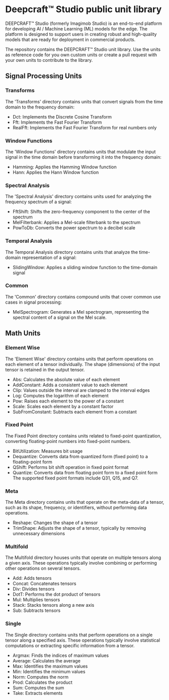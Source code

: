 
# Deepcraft™ Studio public unit library

DEEPCRAFT™ Studio (formerly Imagimob Studio) is an end-to-end platform for developing AI / Machine Learning (ML) models for the edge. The platform is designed to support users in creating robust and high-quality models that are ready for deployment in commercial products. 

The repository contains the DEEPCRAFT™ Studio unit library. Use the units as reference code for you own custom units or create a pull request with your own units to contribute to the library. 

## Signal Processing Units

### Transforms
The 'Transforms' directory contains units that convert signals from the time domain to the frequency domain:
- Dct: Implements the Discrete Cosine Transform
- Fft: Implements the Fast Fourier Transform
- RealFft: Implements the Fast Fourier Transform for real numbers only

### Window Functions
The 'Window Functions' directory contains units that modulate the input signal in the time domain before transforming it into the frequency domain:
- Hamming: Applies the Hamming Window function
- Hann: Applies the Hann Window function

### Spectral Analysis
The 'Spectral Analysis' directory contains units used for analyzing the frequency spectrum of a signal:
- FftShift: Shifts the zero-frequency component to the center of the spectrum
- MelFilterbank: Applies a Mel-scale filterbank to the spectrum
- PowToDb: Converts the power spectrum to a decibel scale

### Temporal Analysis
The Temporal Analysis directory contains units that analyze the time-domain representation of a signal:
- SlidingWindow: Applies a sliding window function to the time-domain signal

### Common
The 'Common' directory contains compound units that cover common use cases in signal processing:
- MelSpectrogram: Generates a Mel spectrogram, representing the spectral content of a signal on the Mel scale.

## Math Units

### Element Wise
The 'Element Wise' directory contains units that perform operations on each element of a tensor individually. The shape (dimensions) of the input tensor is retained in the output tensor. 
- Abs: Calculates the absolute value of each element
- AddConstant: Adds a consistent value to each element
- Clip: Values outside the interval are clamped to the interval edges
- Log: Computes the logarithm of each element
- Pow: Raises each element to the power of a constant
- Scale: Scales each element by a constant factor
- SubFromConstant: Subtracts each element from a constant

### Fixed Point
The Fixed Point directory contains units related to fixed-point quantization, converting floating-point numbers into fixed-point numbers. 
- BitUtilization: Measures bit usage
- Dequantize: Converts data from quantized form (fixed point) to a floating-point form
- QShift: Performs bit shift operation in fixed point format
- Quantize: Converts data from floating point form to a fixed point form
The supported fixed point formats include Q31, Q15, and Q7.

### Meta
The Meta directory contains units that operate on the meta-data of a tensor, such as its shape, frequency, or identifiers, without performing data operations. 
- Reshape: Changes the shape of a tensor
- TrimShape: Adjusts the shape of a tensor, typically by removing unnecessary dimensions

### Multifold
The Multifold directory houses units that operate on multiple tensors along a given axis. These operations typically involve combining or performing other operations on several tensors.
- Add: Adds tensors
- Concat: Concatenates tensors
- Div: Divides tensors
- DotT: Performs the dot product of tensors
- Mul: Multiplies tensors
- Stack: Stacks tensors along a new axis
- Sub: Subtracts tensors

### Single
The Single directory contains units that perform operations on a single tensor along a specified axis. These operations typically involve statistical computations or extracting specific information from a tensor.
- Argmax: Finds the indices of maximum values
- Average: Calculates the average
- Max: Identifies the maximum values
- Min: Identifies the minimum values
- Norm: Computes the norm
- Prod: Calculates the product
- Sum: Computes the sum
- Take: Extracts elements